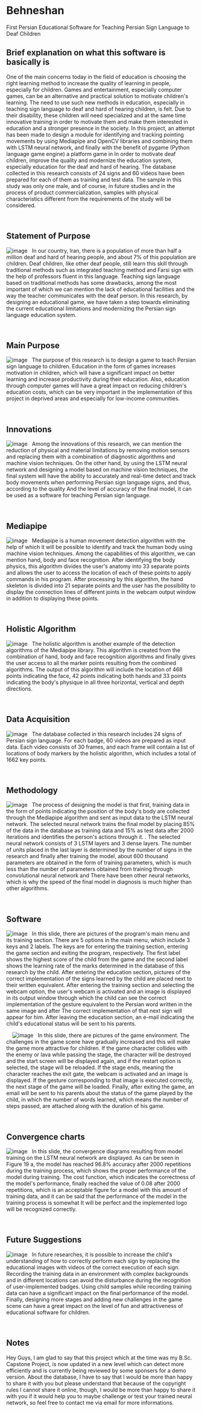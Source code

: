 # Behneshan
First Persian Educational Software for Teaching Persian Sign Language to Deaf Children


## Brief explanation on what this software is basically is 
One of the main concerns today in the field of education is choosing the right learning method to increase the quality of learning in people, especially for children. Games and entertainment, especially computer games, can be an alternative and practical solution to motivate children's learning.
The need to use such new methods in education, especially in teaching sign language to deaf and hard of hearing children, is felt. Due to their disability, these children will need specialized and at the same time innovative training in order to motivate them and make them interested in education and a stronger presence in the society.
In this project, an attempt has been made to design a module for identifying and tracking pointing movements by using Mediapipe and OpenCV libraries and combining them with LSTM neural network, and finally with the benefit of pygame (Python language game engine) a platform game in In order to motivate deaf children, improve the quality and modernize the education system, especially education for the deaf and hard of hearing. The database collected in this research consists of 24 signs and 60 videos have been prepared for each of them as training and test data. The sample in this study was only one male, and of course, in future studies and in the process of product commercialization, samples with physical characteristics different from the requirements of the study will be considered.


&nbsp;
&nbsp;

## Statement of Purpose
![image](https://github.com/Yazdan-Ghanavati/Behneshan/assets/137007531/8f3a3855-586e-4a6c-b39a-b2ff20e3141f)
&nbsp;
In our country, Iran, there is a population of more than half a million deaf and hard of hearing people, and about 7% of this population are children. Deaf children, like other deaf people, still learn this skill through traditional methods such as integrated teaching method and Farsi sign with the help of professors fluent in this language.
Teaching sign language based on traditional methods has some drawbacks, among the most important of which we can mention the lack of educational facilities and the way the teacher communicates with the deaf person.
In this research, by designing an educational game, we have taken a step towards eliminating the current educational limitations and modernizing the Persian sign language education system.

&nbsp;
&nbsp;
## Main Purpose
![image](https://github.com/Yazdan-Ghanavati/Behneshan/assets/137007531/22f3adcc-729b-46f7-971a-d5677aefc4e9)
&nbsp;
The purpose of this research is to design a game to teach Persian sign language to children. Education in the form of games increases motivation in children, which will have a significant impact on better learning and increase productivity during their education. Also, education through computer games will have a great impact on reducing children's education costs, which can be very important in the implementation of this project in deprived areas and especially for low-income communities.

&nbsp;
&nbsp;
## Innovations
![image](https://github.com/Yazdan-Ghanavati/Behneshan/assets/137007531/4d2c99e7-9f83-410d-b9c3-9968671c52a0)
&nbsp;
Among the innovations of this research, we can mention the reduction of physical and material limitations by removing motion sensors and replacing them with a combination of diagnostic algorithms and machine vision techniques.
On the other hand, by using the LSTM neural network and designing a model based on machine vision techniques, the final system will have the ability to accurately and real-time detect and track body movements when performing Persian sign language signs, and thus, according to the quality And the level of accuracy of the final model, it can be used as a software for teaching Persian sign language.

&nbsp;
&nbsp;
## Mediapipe
![image](https://github.com/Yazdan-Ghanavati/Behneshan/assets/137007531/5c8ffba3-8e64-4b9f-ab17-902162da9e81)
&nbsp;
Mediapipe is a human movement detection algorithm with the help of which it will be possible to identify and track the human body using machine vision techniques. Among the capabilities of this algorithm, we can mention hand, body and face recognition. After identifying the body physics, this algorithm divides the user's anatomy into 33 separate points and allows the user to access the location of each of these points to apply commands in his program. After processing by this algorithm, the hand skeleton is divided into 21 separate points and the user has the possibility to display the connection lines of different joints in the webcam output window in addition to displaying these points.

&nbsp;
&nbsp;
## Holistic Algorithm
![image](https://github.com/Yazdan-Ghanavati/Behneshan/assets/137007531/00926146-52f5-46ef-a7b6-b2e6a1617d1b)
&nbsp;
The holistic algorithm is another example of the detection algorithms of the Mediapipe library. This algorithm is created from the combination of hand, body and face recognition algorithms and finally gives the user access to all the marker points resulting from the combined algorithms. The output of this algorithm will include the location of 468 points indicating the face, 42 points indicating both hands and 33 points indicating the body's physique in all three horizontal, vertical and depth directions.

&nbsp;
&nbsp;
## Data Acquisition
![image](https://github.com/Yazdan-Ghanavati/Behneshan/assets/137007531/f2dae986-5398-4f6a-91f9-3fead45e0547)
&nbsp;
The database collected in this research includes 24 signs of Persian sign language. For each badge, 60 videos are prepared as input data. Each video consists of 30 frames, and each frame will contain a list of locations of body markers by the holistic algorithm, which includes a total of 1662 key points.

&nbsp;
&nbsp;
## Methodology
![image](https://github.com/Yazdan-Ghanavati/Behneshan/assets/137007531/d50ab061-fe2f-46e3-9a59-43fee592ec84)
&nbsp;
The process of designing the model is that first, training data in the form of points indicating the position of the body's body are collected through the Mediapipe algorithm and sent as input data to the LSTM neural network. The selected neural network trains the final model by placing 85% of the data in the database as training data and 15% as test data after 2000 iterations and identifies the person's actions through it. . The selected neural network consists of 3 LSTM layers and 3 dense layers. The number of units placed in the last layer is determined by the number of signs in the research and finally after training the model, about 600 thousand parameters are obtained in the form of training parameters, which is much less than the number of parameters obtained from training through convolutional neural network and There have been other neural networks, which is why the speed of the final model in diagnosis is much higher than other algorithms.

&nbsp;
&nbsp;
## Software 
![image](https://github.com/Yazdan-Ghanavati/Behneshan/assets/137007531/a62d8787-f3c6-4102-a0e3-10904d41057e)
&nbsp;
In this slide, there are pictures of the program's main menu and its training section. There are 5 options in the main menu, which include 3 keys and 2 labels. The keys are for entering the training section, entering the game section and exiting the program, respectively. The first label shows the highest score of the child from the game and the second label shows the learning rate of the marks determined in the database of this research by the child.
After entering the education section, pictures of the correct implementation of the signs learned by the child are placed next to their written equivalent.
After entering the training section and selecting the webcam option, the user's webcam is activated and an image is displayed in its output window through which the child can see the correct implementation of the gesture equivalent to the Persian word written in the same image and after The correct implementation of that next sign will appear for him.
After leaving the education section, an e-mail indicating the child's educational status will be sent to his parents.

&nbsp;
&nbsp;
![image](https://github.com/Yazdan-Ghanavati/Behneshan/assets/137007531/d4d740bc-52cb-4662-aa8a-cae47c148317)
&nbsp;
In this slide, there are pictures of the game environment. The challenges in the game scene have gradually increased and this will make the game more attractive for children. If the game character collides with the enemy or lava while passing the stage, the character will be destroyed and the start screen will be displayed again, and if the restart option is selected, the stage will be reloaded. If the stage ends, meaning the character reaches the exit gate, the webcam is activated and an image is displayed. If the gesture corresponding to that image is executed correctly, the next stage of the game will be loaded.
Finally, after exiting the game, an email will be sent to his parents about the status of the game played by the child, in which the number of words learned, which means the number of steps passed, are attached along with the duration of his game.

&nbsp;
&nbsp;
## Convergence charts
![image](https://github.com/Yazdan-Ghanavati/Behneshan/assets/137007531/ee28313c-420f-4154-85ba-4c8656ae6919)
&nbsp;
In this slide, the convergence diagrams resulting from model training on the LSTM neural network are displayed. As can be seen in Figure 19 a, the model has reached 96.8% accuracy after 2000 repetitions during the training process, which shows the proper performance of the model during training.
The cost function, which indicates the correctness of the model's performance, finally reached the value of 0.08 after 2000 repetitions, which is an acceptable figure for a model with this amount of training data, and it can be said that the performance of the model in the training process is somewhat It will be perfect and the implemented logo will be recognized correctly.

&nbsp;
&nbsp;
## Future Suggestions
![image](https://github.com/Yazdan-Ghanavati/Behneshan/assets/137007531/f9f96f03-ebbe-413c-ac0a-66b6a59b653b)
&nbsp;
In future researches, it is possible to increase the child's understanding of how to correctly perform each sign by replacing the educational images with videos of the correct execution of each sign.
Recording the training data in an environment with complex backgrounds and in different locations can avoid the disturbance during the recognition of user-implemented badges.
Using child samples while recording training data can have a significant impact on the final performance of the model.
Finally, designing more stages and adding new challenges in the game scene can have a great impact on the level of fun and attractiveness of educational software for children.

&nbsp;
&nbsp;
## Notes
Hey Guys,
I am glad to say that this project which at the time was my B.Sc. Capstone Project, is now updated in a new level which can detect more efficiently and is currently being reviewed by some sponsers for a demo version.
About the database, I have to say that I would be more than happy to share it with you but please understand that because of the copyright rules I cannot share it online, though, I would be more than happy to share it with you if it would help you to maybe challenge or test your trained neural network, so feel free to contact me via email for more informations.
